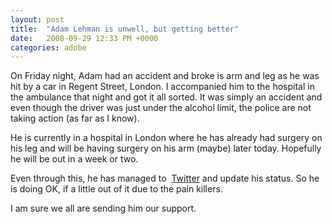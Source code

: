 ```yaml
---
layout: post
title:  "Adam Lehman is unwell, but getting better"
date:   2008-09-29 12:33 PM +0000
categories: adobe
---
```

<p>On Friday night, Adam had an accident and broke is arm and leg as he was hit by a car in Regent Street, London. I accompanied him to the hospital in the ambulance that night and got it all sorted. It was simply an accident and even though the driver was just under the alcohol limit, the police are not taking action (as far as I know).</p>
<p>He is currently in a hospital in London where he has already had surgery on his leg and will be having surgery on his arm (maybe) later today. Hopefully he will be out in a week or two.</p>
<p>Even through this, he has managed to  <a href="http://twitter.com/adrocknaphobia">Twitter</a> and update his status. So he is doing OK, if a little out of it due to the pain killers.</p>
<p>I am sure we all are sending him our support.</p>